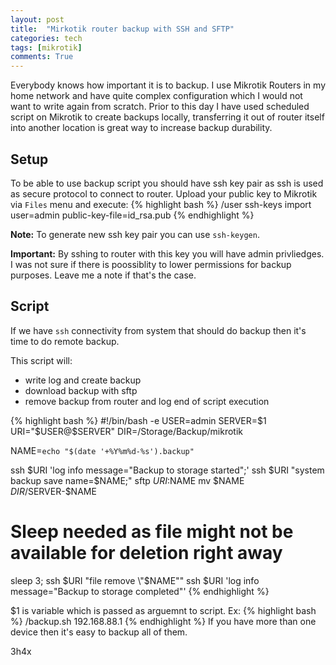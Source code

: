 ```yaml
---
layout: post
title:  "Mirkotik router backup with SSH and SFTP"
categories: tech
tags: [mikrotik]
comments: True
---
```


Everybody knows how important it is to backup. I use Mikrotik Routers in my home network and have quite complex configuration
which I would not want to write again from scratch. Prior to this day I have used scheduled script on Mikrotik to create backups 
locally, transferring it out of router itself into another location is great way to increase backup durability.

<!-- readmore -->

## Setup

To be able to use backup script you should have ssh key pair as ssh is used as secure protocol to connect
to router. 
Upload your public key to Mikrotik via `Files` menu and execute:
{% highlight bash %}
/user ssh-keys import user=admin public-key-file=id_rsa.pub
{% endhighlight %}

**Note:** To generate new ssh key pair you can use `ssh-keygen`.   

**Important:** By sshing to router with this key you will have admin privliedges. I was not sure if there is poossiblity to lower permissions 
for backup purposes. Leave me a note if that's the case.

## Script

If we have `ssh` connectivity from system that should do backup then it's time to do remote backup.

This script will:
- write log and create backup
- download backup with sftp
- remove backup from router and log end of script execution

{% highlight bash %}
#!/bin/bash -e
USER=admin
SERVER=$1
URI="$USER@$SERVER"
DIR=/Storage/Backup/mikrotik

NAME=`echo "$(date '+%Y%m%d-%s').backup"`

ssh $URI 'log info message="Backup to storage started";'
ssh $URI "system backup save name=$NAME;"
sftp $URI:$NAME
mv $NAME $DIR/$SERVER-$NAME
# Sleep needed as file might not be available for deletion right away
sleep 3;
ssh $URI "file remove \"$NAME\""
ssh $URI 'log info message="Backup to storage completed"'
{% endhighlight %}

$1 is variable which is passed as arguemnt to script. Ex:
{% highlight bash %}
/backup.sh 192.168.88.1
{% endhighlight %}
If you have more than one device then it's easy to backup all of them.

3h4x